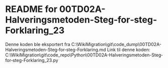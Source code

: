 # README for 00TD02A-Halveringsmetoden-Steg‐for‐steg-Forklaring_23
Denne koden ble eksportert fra C:\WikiMigration\git\code_dump\00TD02A-Halveringsmetoden-Steg‐for‐steg-Forklaring.md
Link til denne koden: C:\WikiMigration\git\code_repo\Python\00TD02A-Halveringsmetoden-Steg‐for‐steg-Forklaring_23.py
